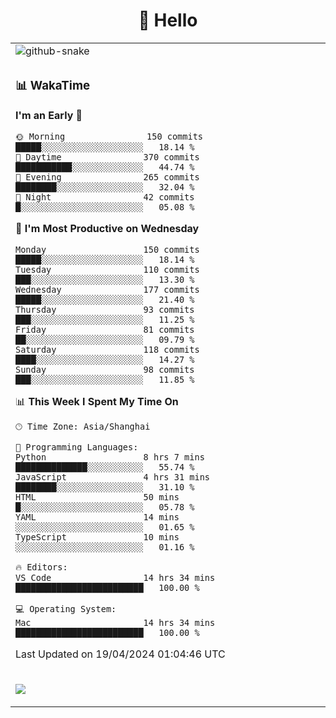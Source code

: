 <div align="center">

# 🙋 Hello

<table>

  <tr>
  <td>
    <img
  alt="github-snake"
  src="profile-snake-contrib/github-user-contribution.svg"
/>
  </td>
</tr>

<tr><td>

### 📊 WakaTime

<!--START_SECTION:waka-->
**I'm an Early 🐤** 

```text
🌞 Morning                150 commits         █████░░░░░░░░░░░░░░░░░░░░   18.14 % 
🌆 Daytime                370 commits         ███████████░░░░░░░░░░░░░░   44.74 % 
🌃 Evening                265 commits         ████████░░░░░░░░░░░░░░░░░   32.04 % 
🌙 Night                  42 commits          █░░░░░░░░░░░░░░░░░░░░░░░░   05.08 % 
```
📅 **I'm Most Productive on Wednesday** 

```text
Monday                   150 commits         █████░░░░░░░░░░░░░░░░░░░░   18.14 % 
Tuesday                  110 commits         ███░░░░░░░░░░░░░░░░░░░░░░   13.30 % 
Wednesday                177 commits         █████░░░░░░░░░░░░░░░░░░░░   21.40 % 
Thursday                 93 commits          ███░░░░░░░░░░░░░░░░░░░░░░   11.25 % 
Friday                   81 commits          ██░░░░░░░░░░░░░░░░░░░░░░░   09.79 % 
Saturday                 118 commits         ████░░░░░░░░░░░░░░░░░░░░░   14.27 % 
Sunday                   98 commits          ███░░░░░░░░░░░░░░░░░░░░░░   11.85 % 
```


📊 **This Week I Spent My Time On** 

```text
🕑︎ Time Zone: Asia/Shanghai

💬 Programming Languages: 
Python                   8 hrs 7 mins        ██████████████░░░░░░░░░░░   55.74 % 
JavaScript               4 hrs 31 mins       ████████░░░░░░░░░░░░░░░░░   31.10 % 
HTML                     50 mins             █░░░░░░░░░░░░░░░░░░░░░░░░   05.78 % 
YAML                     14 mins             ░░░░░░░░░░░░░░░░░░░░░░░░░   01.65 % 
TypeScript               10 mins             ░░░░░░░░░░░░░░░░░░░░░░░░░   01.16 % 

🔥 Editors: 
VS Code                  14 hrs 34 mins      █████████████████████████   100.00 % 

💻 Operating System: 
Mac                      14 hrs 34 mins      █████████████████████████   100.00 % 
```


 Last Updated on 19/04/2024 01:04:46 UTC
<!--END_SECTION:waka-->

</td></tr>
<td>
  <!-- programming tool icon 编程工具图标 -->

<img src="https://skillicons.dev/icons?i=sass,ts,jest,express,nuxt,firebase,gatsby,js,vue,react,redux,docker,discord,mongodb,stackoverflow,idea,git,vscode,github,gitlab,figma,vite,svg,next,gulp,webpack,bootstrap,jquery,swift,prisma" /><br>

  </td>
</table>
